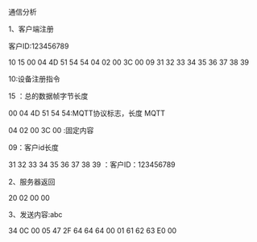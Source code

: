 通信分析

1、客户端注册

客户ID:123456789

10 15 00 04 4D 51 54 54 04 02 00 3C 00 09 31 32 33 34 35 36 37 38 39 

10:设备注册指令

15 ：总的数据帧字节长度

00 04 4D 51 54 54:MQTT协议标志，长度 MQTT

04 02 00 3C 00 :固定内容

09：客户id长度

 31 32 33 34 35 36 37 38 39 ：客户ID：123456789

2、服务器返回

20 02 00 00 

3、发送内容:abc

34 0C 00 05 47 2F 64 64 64 00 01 61 62 63 E0 00